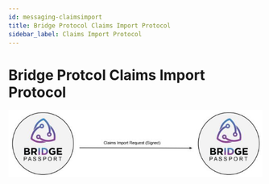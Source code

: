 ```yaml
---
id: messaging-claimsimport
title: Bridge Protocol Claims Import Protocol
sidebar_label: Claims Import Protocol
---
```


# Bridge Protcol Claims Import Protocol
<img src='https://github.com/bridge-protocol/bridge-protocol-js/blob/ethereum-publishing/docs/images/message-claimsimport.jpg?raw=true'>
